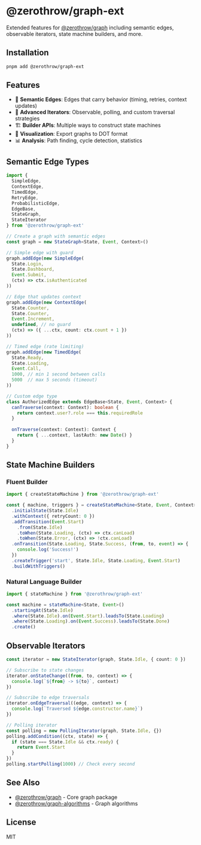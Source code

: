 # @zerothrow/graph-ext

Extended features for [@zerothrow/graph](../graph) including semantic edges, observable iterators, state machine builders, and more.

## Installation

```bash
pnpm add @zerothrow/graph-ext
```

## Features

- 🎯 **Semantic Edges**: Edges that carry behavior (timing, retries, context updates)
- 🔄 **Advanced Iterators**: Observable, polling, and custom traversal strategies
- 🏗️ **Builder APIs**: Multiple ways to construct state machines
- 🎨 **Visualization**: Export graphs to DOT format
- 📊 **Analysis**: Path finding, cycle detection, statistics

## Semantic Edge Types

```typescript
import { 
  SimpleEdge,
  ContextEdge,
  TimedEdge,
  RetryEdge,
  ProbabilisticEdge,
  EdgeBase,
  StateGraph,
  StateIterator
} from '@zerothrow/graph-ext'

// Create a graph with semantic edges
const graph = new StateGraph<State, Event, Context>()

// Simple edge with guard
graph.addEdge(new SimpleEdge(
  State.Login, 
  State.Dashboard, 
  Event.Submit,
  (ctx) => ctx.isAuthenticated
))

// Edge that updates context
graph.addEdge(new ContextEdge(
  State.Counter,
  State.Counter,
  Event.Increment,
  undefined, // no guard
  (ctx) => ({ ...ctx, count: ctx.count + 1 })
))

// Timed edge (rate limiting)
graph.addEdge(new TimedEdge(
  State.Ready,
  State.Loading,
  Event.Call,
  1000, // min 1 second between calls
  5000  // max 5 seconds (timeout)
))

// Custom edge type
class AuthorizedEdge extends EdgeBase<State, Event, Context> {
  canTraverse(context: Context): boolean {
    return context.user?.role === this.requiredRole
  }
  
  onTraverse(context: Context): Context {
    return { ...context, lastAuth: new Date() }
  }
}
```

## State Machine Builders

### Fluent Builder

```typescript
import { createStateMachine } from '@zerothrow/graph-ext'

const { machine, triggers } = createStateMachine<State, Event, Context>()
  .initialState(State.Idle)
  .withContext({ retryCount: 0 })
  .addTransition(Event.Start)
    .from(State.Idle)
    .toWhen(State.Loading, (ctx) => ctx.canLoad)
    .toWhen(State.Error, (ctx) => !ctx.canLoad)
  .onTransition(State.Loading, State.Success, (from, to, event) => {
    console.log('Success!')
  })
  .createTrigger('start', State.Idle, State.Loading, Event.Start)
  .buildWithTriggers()
```

### Natural Language Builder

```typescript
import { stateMachine } from '@zerothrow/graph-ext'

const machine = stateMachine<State, Event>()
  .startingAt(State.Idle)
  .where(State.Idle).on(Event.Start).leadsTo(State.Loading)
  .where(State.Loading).on(Event.Success).leadsTo(State.Done)
  .create()
```

## Observable Iterators

```typescript
const iterator = new StateIterator(graph, State.Idle, { count: 0 })

// Subscribe to state changes
iterator.onStateChange((from, to, context) => {
  console.log(`${from} -> ${to}`, context)
})

// Subscribe to edge traversals
iterator.onEdgeTraversal((edge, context) => {
  console.log(`Traversed ${edge.constructor.name}`)
})

// Polling iterator
const polling = new PollingIterator(graph, State.Idle, {})
polling.addCondition((ctx, state) => {
  if (state === State.Idle && ctx.ready) {
    return Event.Start
  }
})
polling.startPolling(1000) // Check every second
```

## See Also

- [@zerothrow/graph](../graph) - Core graph package
- [@zerothrow/graph-algorithms](../graph-algorithms) - Graph algorithms

## License

MIT